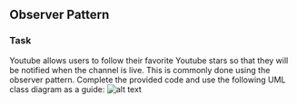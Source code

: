 ## Observer Pattern

### Task
Youtube allows users to follow their favorite Youtube stars so that they will be notified when the channel is live. This is commonly done using the observer pattern. Complete the provided code and use the following UML class diagram as a guide:
![alt text](https://github.com/ValeriaPiont/Patterns/tree/master/src/main/java/observer/implementation_1/coursera_task/UML_class_diagram_observer_pattern.png)